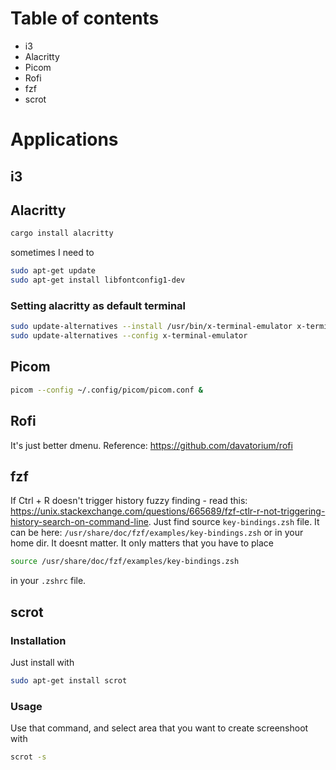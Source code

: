 # Table of contents 
- i3
- Alacritty
- Picom
- Rofi
- fzf
- scrot

# Applications

## i3
## Alacritty

```bash
cargo install alacritty
```

sometimes I need to 

```bash
sudo apt-get update
sudo apt-get install libfontconfig1-dev
```

### Setting alacritty as default terminal

```bash
sudo update-alternatives --install /usr/bin/x-terminal-emulator x-terminal-emulator $(which alacritty) 50
sudo update-alternatives --config x-terminal-emulator
```


## Picom

```bash
picom --config ~/.config/picom/picom.conf &
```

## Rofi

It's just better dmenu.
Reference: https://github.com/davatorium/rofi


## fzf

If Ctrl + R doesn't trigger history fuzzy finding - read this:
https://unix.stackexchange.com/questions/665689/fzf-ctlr-r-not-triggering-history-search-on-command-line.
Just find source `key-bindings.zsh` file. It can be here: `/usr/share/doc/fzf/examples/key-bindings.zsh` or in your home dir. It doesnt matter. It only matters that you have to place 

```bash
source /usr/share/doc/fzf/examples/key-bindings.zsh
```
in your `.zshrc` file.


## scrot

### Installation

Just install with

```bash
sudo apt-get install scrot
```


### Usage

Use that command, and select area that you want to create screenshoot with
```bash
scrot -s
```
